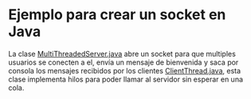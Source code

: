 # Ejemplo para crear un socket en Java
La clase [MultiThreadedServer.java](https://github.com/manviny/PSP/blob/master/sockets/MultiThreadedServer.java) abre un socket para que multiples usuarios se conecten a el, envía un mensaje de bienvenida y saca por consola los mensajes recibidos por los clientes [ClientThread.java](https://github.com/manviny/PSP/blob/master/sockets/ClientThread.java), esta clase implementa hilos para poder llamar al servidor sin esperar en una cola.
